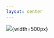 ```yaml
---
layout: center
---
```


![](https://datarob.com/content/images/2019/08/SDLC-stages.png){width=500px}

<!--
เกริ่นก่อน่ามันคือ process ทั่ว ๆ ไปของการทำ software แต่การ executeจะขึ้นอยู่กับว่าใช้ model อะไร สิ่งนี้เรียนใน SE I
-->
